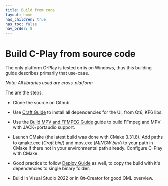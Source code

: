 ```yaml
---
title: Build from code
layout: home
has_children: true
has_toc: false
nav_order: 8
---
```


# Build C-Play from source code

The only platform C-Play is tested on is on Windows, thus this building guide describes primarily that use-case.

*Note: All libraries used are cross-platform*

The are the steps:

- Clone the source on Github.

- Use [Craft Guide](guides/build/craft) to install all dependencies for the UI, from Qt6, KF6 libs.

- Use the [Build MPV and FFMPEG Guide](guides/build/mpv_ffmpeg) guide to build FFmpeg and MPV with JACK+portaudio support.

- Launch CMake (the latest build was done with CMake 3.31.8). Add paths to qmake.exe (*Craft bin/*) and mpv.exe (*MINGW bin/*) to your path in CMake if there not in your environmental path already. Configure C-Play with CMake.

- Good practice to follow [Deploy Guide](guides/build/deploy) as well, to copy the build with it's dependencies to single binary folder.

- Build in Visual Studio 2022 or in Qt-Creator for good QML overview.